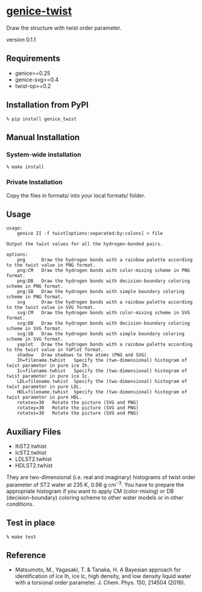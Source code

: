 # [genice-twist](https://github.com/vitroid/genice-twist/)

Draw the structure with twist order parameter.

version 0.1.1

## Requirements

* genice>=0.25
* genice-svg>=0.4
* twist-op>=0.2

## Installation from PyPI

    % pip install genice_twist

## Manual Installation

### System-wide installation

    % make install

### Private Installation

Copy the files in formats/ into your local formats/ folder.

## Usage

    
    usage:
        genice II -f twist[options:separated:by:colons] > file
    
    Output the twist values for all the hydrogen-bonded pairs.
    
    options:
        png      Draw the hydrogen bonds with a rainbow palette according to the twist value in PNG format.
        png:CM   Draw the hydrogen bonds with color-mixing scheme in PNG format.
        png:DB   Draw the hydrogen bonds with decision-boundary coloring scheme in PNG format.
        png:SB   Draw the hydrogen bonds with simple boundary coloring scheme in PNG format.
        svg      Draw the hydrogen bonds with a rainbow palette according to the twist value in SVG format.
        svg:CM   Draw the hydrogen bonds with color-mixing scheme in SVG format.
        svg:DB   Draw the hydrogen bonds with decision-boundary coloring scheme in SVG format.
        svg:SB   Draw the hydrogen bonds with simple boundary coloring scheme in SVG format.
        yaplot   Draw the hydrogen bonds with a rainbow palette according to the twist value in YaPlot format.
        shadow   Draw shadows to the atoms (PNG and SVG)
        Ih=filename.twhist   Specify the (two-dimensional) histogram of twist parameter in pure ice Ih.
        Ic=filename.twhist   Specify the (two-dimensional) histogram of twist parameter in pure ice Ic.
        LDL=filename.twhist  Specify the (two-dimensional) histogram of twist parameter in pure LDL.
        HDL=filename.twhist  Specify the (two-dimensional) histogram of twist parameter in pure HDL.
        rotatex=30   Rotate the picture (SVG and PNG)
        rotatey=30   Rotate the picture (SVG and PNG)
        rotatez=30   Rotate the picture (SVG and PNG)

## Auxiliary Files

* IhST2.twhist
* IcST2.twhist
* LDLST2.twhist
* HDLST2.twhist

They are two-dimensional (i.e. real and imaginary) histograms of twist order parameter of ST2 water at 235 K, 0.98 g cm$^{-3}$. You have to prepare the appropriate histogram if you want to apply CM (color-mixing) or DB (decision-boundary) coloring scheme to other water models or in other conditions.

## Test in place

    % make test

## Reference

* Matsumoto, M., Yagasaki, T. & Tanaka, H. A Bayesian approach for identification of ice Ih, ice Ic, high density, and low density liquid water with a torsional order parameter. J. Chem. Phys. 150, 214504 (2019).
